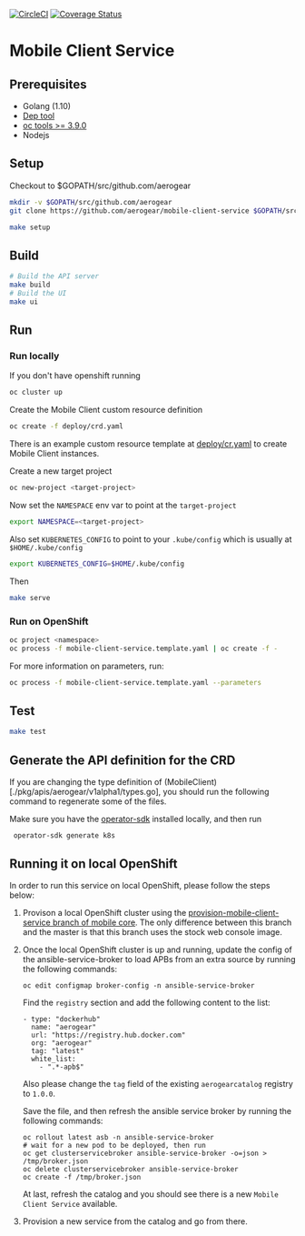 [![CircleCI](https://circleci.com/gh/aerogear/mobile-client-service.svg?style=svg)](https://circleci.com/gh/aerogear/mobile-client-service) [![Coverage Status](https://coveralls.io/repos/github/aerogear/mobile-client-service/badge.svg?branch=master)](https://coveralls.io/github/aerogear/mobile-client-service?branch=master)

# Mobile Client Service

## Prerequisites

* Golang (1.10)
 * [Dep tool](https://golang.github.io/dep/docs/installation.html)
* [oc tools >= 3.9.0](https://github.com/openshift/origin/releases)
* Nodejs

## Setup

Checkout to $GOPATH/src/github.com/aerogear

```bash
mkdir -v $GOPATH/src/github.com/aerogear
git clone https://github.com/aerogear/mobile-client-service $GOPATH/src/github.com/aerogear/mobile-client-service
```

```bash
make setup
```

## Build

```bash
# Build the API server
make build
# Build the UI
make ui
```

## Run

### Run locally
If you don't have openshift running
```bash
oc cluster up
```

Create the Mobile Client custom resource definition
```bash
oc create -f deploy/crd.yaml
```

There is an example custom resource template at [deploy/cr.yaml](https://github.com/aerogear/mobile-client-service/blob/master/deploy/cr.yaml) to create Mobile Client instances.

Create a new target project
```bash
oc new-project <target-project>
```

Now set the `NAMESPACE` env var to point at the `target-project`
```bash
export NAMESPACE=<target-project>
```

Also set `KUBERNETES_CONFIG` to point to your `.kube/config` which is usually at `$HOME/.kube/config`
```bash
export KUBERNETES_CONFIG=$HOME/.kube/config
```

Then
```bash
make serve
```

### Run on OpenShift

```bash
oc project <namespace>
oc process -f mobile-client-service.template.yaml | oc create -f -
```

For more information on parameters, run:

```bash
oc process -f mobile-client-service.template.yaml --parameters
```

## Test

```bash
make test
```

## Generate the API definition for the CRD

If you are changing the type definition of (MobileClient)[./pkg/apis/aerogear/v1alpha1/types.go], you should run the following command to regenerate some of the files.

Make sure you have the [operator-sdk](https://github.com/operator-framework/operator-sdk) installed locally, and then run

```
 operator-sdk generate k8s
```

## Running it on local OpenShift

In order to run this service on local OpenShift, please follow the steps below:

1. Provison a local OpenShift cluster using the [provision-mobile-client-service branch of mobile core](https://github.com/aerogear/mobile-core/tree/provision-mobile-client-service). The only difference between this branch and the master is that this branch uses the stock web console image.
2. Once the local OpenShift cluster is up and running, update the config of the ansible-service-broker to load APBs from an extra source by running the following commands:
    
    ```
    oc edit configmap broker-config -n ansible-service-broker
    ```

    Find the `registry` section and add the following content to the list:

    ```
    - type: "dockerhub"
      name: "aerogear"
      url: "https://registry.hub.docker.com"
      org: "aerogear"
      tag: "latest"
      white_list:
        - ".*-apb$"
    ```

    Also please change the `tag` field of the existing `aerogearcatalog` registry to `1.0.0`.

    Save the file, and then refresh the ansible service broker by running the following commands:

    ```
    oc rollout latest asb -n ansible-service-broker
    # wait for a new pod to be deployed, then run
    oc get clusterservicebroker ansible-service-broker -o=json > /tmp/broker.json
    oc delete clusterservicebroker ansible-service-broker
    oc create -f /tmp/broker.json
    ```

    At last, refresh the catalog and you should see there is a new `Mobile Client Service` available.
3. Provision a new service from the catalog and go from there.



